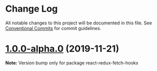 # Change Log

All notable changes to this project will be documented in this file.
See [Conventional Commits](https://conventionalcommits.org) for commit guidelines.

# [1.0.0-alpha.0](https://github.com/hirviid/react-redux-fetch/compare/v0.15.0...v1.0.0-alpha.0) (2019-11-21)

**Note:** Version bump only for package react-redux-fetch-hooks
